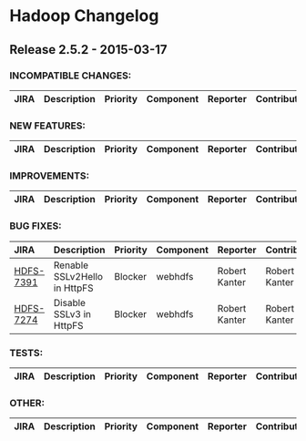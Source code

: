 # Hadoop Changelog

## Release 2.5.2 - 2015-03-17

### INCOMPATIBLE CHANGES:

| JIRA | Description | Priority | Component | Reporter | Contributor |
|:---- |:---- | :--- |:---- |:---- |:---- |


### NEW FEATURES:

| JIRA | Description | Priority | Component | Reporter | Contributor |
|:---- |:---- | :--- |:---- |:---- |:---- |


### IMPROVEMENTS:

| JIRA | Description | Priority | Component | Reporter | Contributor |
|:---- |:---- | :--- |:---- |:---- |:---- |


### BUG FIXES:

| JIRA | Description | Priority | Component | Reporter | Contributor |
|:---- |:---- | :--- |:---- |:---- |:---- |
| [HDFS-7391](https://issues.apache.org/jira/browse/HDFS-7391) | Renable SSLv2Hello in HttpFS |  Blocker | webhdfs | Robert Kanter | Robert Kanter |
| [HDFS-7274](https://issues.apache.org/jira/browse/HDFS-7274) | Disable SSLv3 in HttpFS |  Blocker | webhdfs | Robert Kanter | Robert Kanter |


### TESTS:

| JIRA | Description | Priority | Component | Reporter | Contributor |
|:---- |:---- | :--- |:---- |:---- |:---- |


### OTHER:

| JIRA | Description | Priority | Component | Reporter | Contributor |
|:---- |:---- | :--- |:---- |:---- |:---- |


